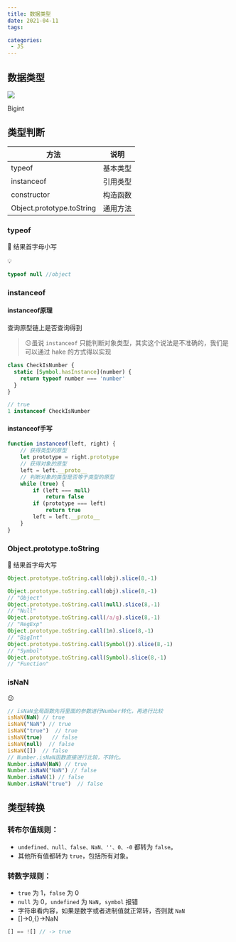 ```yaml
---
title: 数据类型
date: 2021-04-11
tags:

categories: 
 - JS
---
```




## 数据类型

![](https://gitee.com/xuyiling/gopic/raw/master/img/20210411094702.png)

Bigint 

## 类型判断

| 方法                      | 说明     |
| ------------------------- | -------- |
| typeof                    | 基本类型 |
| instanceof                | 引用类型 |
| constructor               | 构造函数 |
| Object.prototype.toString | 通用方法 |

### typeof

📌 结果首字母小写

💡 

```js
typeof null //object
```



### instanceof

#### instanceof原理

查询原型链上是否查询得到

> 😕虽说 `instanceof` 只能判断对象类型，其实这个说法是不准确的，我们是可以通过 hake 的方式得以实现


```js
class CheckIsNumber {
  static [Symbol.hasInstance](number) {
    return typeof number === 'number'
  }
}

// true
1 instanceof CheckIsNumber
```

#### instanceof手写

```js
function instanceof(left, right) {
    // 获得类型的原型
    let prototype = right.prototype
    // 获得对象的原型
    left = left.__proto__
    // 判断对象的类型是否等于类型的原型
    while (true) {
    	if (left === null)
    		return false
    	if (prototype === left)
    		return true
    	left = left.__proto__
    }
}
```



### Object.prototype.toString

📌 结果首字母大写

```js
Object.prototype.toString.call(obj).slice(8,-1)
```

```js
Object.prototype.toString.call(obj).slice(8,-1)
// "Object"
Object.prototype.toString.call(null).slice(8,-1)
// "Null"
Object.prototype.toString.call(/a/g).slice(8,-1)
// "RegExp"
Object.prototype.toString.call(1n).slice(8,-1)
// "BigInt"
Object.prototype.toString.call(Symbol()).slice(8,-1)
// "Symbol"
Object.prototype.toString.call(Symbol).slice(8,-1)
// "Function"
```

### isNaN

😕

```js
// isNaN全局函数先将里面的参数进行Number转化，再进行比较
isNaN(NaN) // true
isNaN("NaN") // true
isNaN("true")  // true
isNaN(true)   // false
isNaN(null)  // false
isNaN([])  // false
// Number.isNaN函数直接进行比较，不转化。
Number.isNaN(NaN) // true
Number.isNaN("NaN") // false
Number.isNaN(1) // false
Number.isNaN("true")  // false
```



## 类型转换

### 转布尔值规则：

- `undefined、null、false、NaN、''、0、-0` 都转为 `false`。
- 其他所有值都转为 `true`，包括所有对象。

### 转数字规则：

- `true` 为 1，`false` 为 0
- `null` 为 0，`undefined` 为 `NaN`，`symbol` 报错
- 字符串看内容，如果是数字或者进制值就正常转，否则就 `NaN`
- []->0,{}->NaN



```js
[] == ![] // -> true
```

